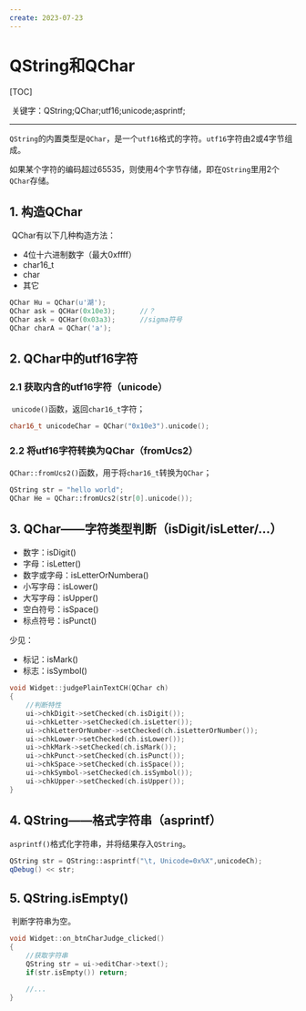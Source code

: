 ```yaml
---
create: 2023-07-23
---
```

# QString和QChar

[TOC]

​	关键字：QString;QChar;utf16;unicode;asprintf;

---

​	`QString`的内置类型是`QChar`，是一个`utf16`格式的字符。`utf16`字符由2或4字节组成。

​	如果某个字符的编码超过65535，则使用4个字节存储，即在`QString`里用2个`QChar`存储。

## 1. 构造QChar

​	QChar有以下几种构造方法：

* 4位十六进制数字（最大0xffff）
* char16_t
* char
* 其它

```C++
QChar Hu = QChar(u'湖');
QChar ask = QCHar(0x10e3);		//？
QChar ask = QCHar(0x03a3);		//sigma符号
QChar charA = QChar('a');
```

## 2. QChar中的utf16字符

### 2.1 获取内含的utf16字符（unicode）

​	`unicode()`函数，返回`char16_t`字符；

```C++
char16_t unicodeChar = QChar("0x10e3").unicode();
```

### 2.2 将utf16字符转换为QChar（fromUcs2）

​	`QChar::fromUcs2()`函数，用于将`char16_t`转换为`QChar`；

```C++
QString str = "hello world";
QChar He = QChar::fromUcs2(str[0].unicode());
```

## 3. QChar——字符类型判断（isDigit/isLetter/...）

* 数字：isDigit()
* 字母：isLetter()
* 数字或字母：isLetterOrNumbera()
* 小写字母：isLower()
* 大写字母：isUpper()
* 空白符号：isSpace()
* 标点符号：isPunct()

少见：

* 标记：isMark()
* 标志：isSymbol()

```C++
void Widget::judgePlainTextCH(QChar ch)
{
    //判断特性
    ui->chkDigit->setChecked(ch.isDigit());
    ui->chkLetter->setChecked(ch.isLetter());
    ui->chkLetterOrNumber->setChecked(ch.isLetterOrNumber());
    ui->chkLower->setChecked(ch.isLower());
    ui->chkMark->setChecked(ch.isMark());
    ui->chkPunct->setChecked(ch.isPunct());
    ui->chkSpace->setChecked(ch.isSpace());
    ui->chkSymbol->setChecked(ch.isSymbol());
    ui->chkUpper->setChecked(ch.isUpper());
}
```

## 4. QString——格式字符串（asprintf）

​	`asprintf()`格式化字符串，并将结果存入`QString`。

```C++
QString str = QString::asprintf("\t, Unicode=0x%X",unicodeCh);
qDebug() << str;
```

## 5. QString.isEmpty()

​	判断字符串为空。

```C++
void Widget::on_btnCharJudge_clicked()
{
    //获取字符串
    QString str = ui->editChar->text();
    if(str.isEmpty()) return;
    
    //...
}
```

